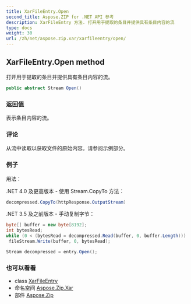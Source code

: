 ```yaml
---
title: XarFileEntry.Open
second_title: Aspose.ZIP for .NET API 参考
description: XarFileEntry 方法. 打开用于提取的条目并提供具有条目内容的流
type: docs
weight: 30
url: /zh/net/aspose.zip.xar/xarfileentry/open/
---
```

## XarFileEntry.Open method

打开用于提取的条目并提供具有条目内容的流。

```csharp
public abstract Stream Open()
```

### 返回值

表示条目内容的流。

### 评论

从流中读取以获取文件的原始内容。请参阅示例部分。

### 例子

用法：

.NET 4.0 及更高版本 - 使用 Stream.CopyTo 方法：

```csharp
decompressed.CopyTo(httpResponse.OutputStream)
```

.NET 3.5 及之前版本 - 手动复制字节：

```csharp
byte[] buffer = new byte[8192];
int bytesRead;
while (0 < (bytesRead = decompressed.Read(buffer, 0, buffer.Length)))
 fileStream.Write(buffer, 0, bytesRead);
```

```csharp
Stream decompressed = entry.Open();
```

### 也可以看看

* class [XarFileEntry](../)
* 命名空间 [Aspose.Zip.Xar](../../xarfileentry/)
* 部件 [Aspose.Zip](../../../)


